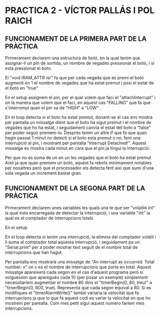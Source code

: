 # PRACTICA 2 - VÍCTOR PALLÁS I POL RAICH

## FUNCIONAMENT DE LA PRIMERA PART DE LA PRÀCTICA
Primerament declarem una estructura de botó, en la qual tenim que assignar-li un pin de sortida, un nombre de vegades pressionat el botó, i si esta pressionat el boto.

El "void IRAM_ATTR isr" fa que per cada vegada que es premi el botó augmenti en 1 el nombre de vegades que ha estat premut i posi el estat de el botó en "true"

En el setup assignem el pin, per el qual volem que faci el "attachInterrupt" i en la manera que volem que el faci, en aquest cas "FALLING" que fa que s'interrompi quan el pin va de "HIGH" a "LOW" .

En el loop detecta si el boto ha estat premut, donant-se el cas ens mostra per pantalla un missatge dient que el boto ha sigut premut i el nombre de vegades que ho ha estat, i seguidament canvia el estat del boto a "false" per poder seguir premem-lo.
Després tenim un altre if que fa que quan hagin passat 1 minut no detecti si el boto esta premut o no, fent una interrupció al pin, i mostrant per pantalla "Interrupt Detached!". Aquest missatge es mostra cada  minut en cara que el pin ja tingui la interrupció.

Per que no es suma de un en un les vegades que el botó ha estat premut
Això ja que quan premem un botó, aquest fa rebots mínimament notables per nosaltres però que el processador els detecta fent així que sumi d'una sola vegada un increment bastat gran.


## FUNCIONAMENT DE LA SEGONA PART DE LA PRÀCTICA
Primerament declarem unes variables les quals una te que ser "volatile int" la qual esta encarregada de detectar la interrupció, i una variable "int" la qual es el comptador de interrupcions totals

En el setup 

En el loop detecta si tenim una interrupció, la elimina del comptador volàtil i li suma al comptador total aquesta interrupció, i seguidament pa un "Serial.print" per a poder mostrar text seguit de el nombre total de interrupcions que han hagut.

Per pantalla ens mostrarà una missatge de "An interrupt as occurred. Total number: x" on x es el nombre de interrupcions que porta en total. Aquest missatge apareixerà cada segon en el cas d'aquest programa però si volguéssim que aparegués cada 10 (per posar un exemple) simplement necessitaríem augmentar el nombre 80 dins el "timerBegin(0, 80, treu)" a "timerBegin(0, 800, true).
Representa que cada segon equival a 80.
Si es modifiques el "timerAlarmWrite()" també variaria la velocitat que fa interrupcions ja que lo que fa aquest codi es variar la velocitat en que ho mostrem per pantalla. Com mes petit sigui aquest numero faríem mes interrupcions.
